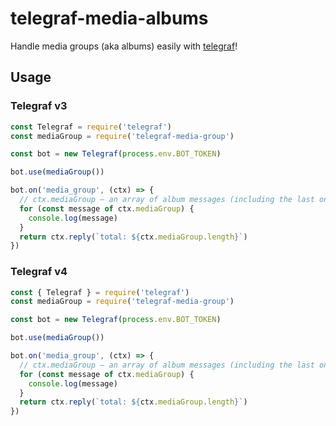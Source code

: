 # telegraf-media-albums

Handle media groups (aka albums) easily with [telegraf](https://telegraf.js.org)!

## Usage

### Telegraf v3
```js
const Telegraf = require('telegraf')
const mediaGroup = require('telegraf-media-group')

const bot = new Telegraf(process.env.BOT_TOKEN)

bot.use(mediaGroup())

bot.on('media_group', (ctx) => {
  // ctx.mediaGroup — an array of album messages (including the last one)
  for (const message of ctx.mediaGroup) {
    console.log(message)
  }
  return ctx.reply(`total: ${ctx.mediaGroup.length}`)
})
```

### Telegraf v4
```js
const { Telegraf } = require('telegraf')
const mediaGroup = require('telegraf-media-group')

const bot = new Telegraf(process.env.BOT_TOKEN)

bot.use(mediaGroup())

bot.on('media_group', (ctx) => {
  // ctx.mediaGroup — an array of album messages (including the last one)
  for (const message of ctx.mediaGroup) {
    console.log(message)
  }
  return ctx.reply(`total: ${ctx.mediaGroup.length}`)
})
```
